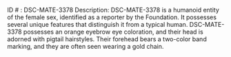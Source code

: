 ID # : DSC-MATE-3378
Description: DSC-MATE-3378 is a humanoid entity of the female sex, identified as a reporter by the Foundation. It possesses several unique features that distinguish it from a typical human. DSC-MATE-3378 possesses an orange eyebrow eye coloration, and their head is adorned with pigtail hairstyles. Their forehead bears a two-color band marking, and they are often seen wearing a gold chain.